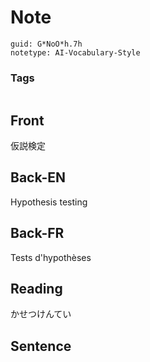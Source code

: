 # Note
```
guid: G*NoO*h.7h
notetype: AI-Vocabulary-Style
```

### Tags
```
```

## Front
仮説検定

## Back-EN
Hypothesis testing

## Back-FR
Tests d'hypothèses

## Reading
かせつけんてい

## Sentence

